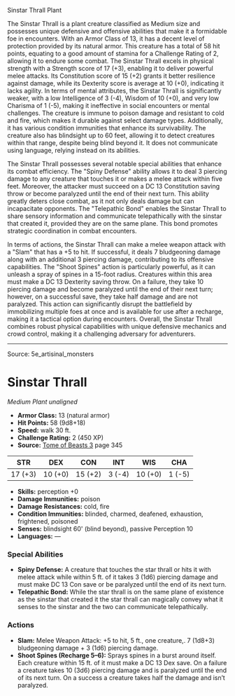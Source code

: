 <MonsterName/>Sinstar Thrall</MonsterName>
<CreatureType/>Plant</CreatureType>

<summary>The Sinstar Thrall is a plant creature classified as Medium size and possesses unique defensive and offensive abilities that make it a formidable foe in encounters. With an Armor Class of 13, it has a decent level of protection provided by its natural armor. This creature has a total of 58 hit points, equating to a good amount of stamina for a Challenge Rating of 2, allowing it to endure some combat. The Sinstar Thrall excels in physical strength with a Strength score of 17 (+3), enabling it to deliver powerful melee attacks. Its Constitution score of 15 (+2) grants it better resilience against damage, while its Dexterity score is average at 10 (+0), indicating it lacks agility. In terms of mental attributes, the Sinstar Thrall is significantly weaker, with a low Intelligence of 3 (-4), Wisdom of 10 (+0), and very low Charisma of 1 (-5), making it ineffective in social encounters or mental challenges. The creature is immune to poison damage and resistant to cold and fire, which makes it durable against select damage types. Additionally, it has various condition immunities that enhance its survivability. The creature also has blindsight up to 60 feet, allowing it to detect creatures within that range, despite being blind beyond it. It does not communicate using language, relying instead on its abilities.</summary>

<detail>

The Sinstar Thrall possesses several notable special abilities that enhance its combat efficiency. The "Spiny Defense" ability allows it to deal 3 piercing damage to any creature that touches it or makes a melee attack within five feet. Moreover, the attacker must succeed on a DC 13 Constitution saving throw or become paralyzed until the end of their next turn. This ability greatly deters close combat, as it not only deals damage but can incapacitate opponents. The "Telepathic Bond" enables the Sinstar Thrall to share sensory information and communicate telepathically with the sinstar that created it, provided they are on the same plane. This bond promotes strategic coordination in combat encounters.

In terms of actions, the Sinstar Thrall can make a melee weapon attack with a "Slam" that has a +5 to hit. If successful, it deals 7 bludgeoning damage along with an additional 3 piercing damage, contributing to its offensive capabilities. The "Shoot Spines" action is particularly powerful, as it can unleash a spray of spines in a 15-foot radius. Creatures within this area must make a DC 13 Dexterity saving throw. On a failure, they take 10 piercing damage and become paralyzed until the end of their next turn; however, on a successful save, they take half damage and are not paralyzed. This action can significantly disrupt the battlefield by immobilizing multiple foes at once and is available for use after a recharge, making it a tactical option during encounters. Overall, the Sinstar Thrall combines robust physical capabilities with unique defensive mechanics and crowd control, making it a challenging adversary for adventurers.</detail>



---

Source: 5e_artisinal_monsters

# Sinstar Thrall

*Medium* *Plant* *unaligned*

- **Armor Class:** 13 (natural armor)
- **Hit Points:** 58 (9d8+18)
- **Speed:** walk 30 ft.
- **Challenge Rating:** 2 (450 XP)
- **Source:** [Tome of Beasts 3](https://koboldpress.com/kpstore/product/tome-of-beasts-3-for-5th-edition/) page 345

| STR | DEX | CON | INT | WIS | CHA |
| --- | --- | --- | --- | --- | --- |
| 17 (+3) | 10 (+0) | 15 (+2) | 3 (-4) | 10 (+0) | 1 (-5) |

- **Skills:** perception +0
- **Damage Immunities:** poison
- **Damage Resistances:** cold, fire
- **Condition Immunities:** blinded, charmed, deafened, exhaustion, frightened, poisoned
- **Senses:** blindsight 60' (blind beyond), passive Perception 10
- **Languages:** —

### Special Abilities

- **Spiny Defense:** A creature that touches the star thrall or hits it with melee attack while within 5 ft. of it takes 3 (1d6) piercing damage and must make DC 13 Con save or be paralyzed until the end of its next turn.
- **Telepathic Bond:** While the star thrall is on the same plane of existence as the sinstar that created it the star thrall can magically convey what it senses to the sinstar and the two can communicate telepathically.

### Actions

- **Slam:** Melee Weapon Attack: +5 to hit, 5 ft., one creature,. 7 (1d8+3) bludgeoning damage + 3 (1d6) piercing damage.
- **Shoot Spines (Recharge 5–6):** Sprays spines in a burst around itself. Each creature within 15 ft. of it must make a DC 13 Dex save. On a failure a creature takes 10 (3d6) piercing damage and is paralyzed until the end of its next turn. On a success a creature takes half the damage and isn’t paralyzed.




